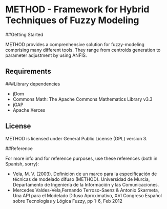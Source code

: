 # METHOD - Framework for Hybrid Techniques of Fuzzy Modeling

##Getting Started

METHOD provides a comprenhensive solution for fuzzy-modeling comprising many different tools. They range from centroids generation to parameter adjustment by using ANFIS. 

## Requirements
###Library dependencies
* jDom
* Commons Math: The Apache Commons Mathematics Library v3.3
* jGAP
* Apache Xerces 

## License
METHOD is licensed under General Public License (GPL) version 3.

##Reference

For more info and for reference purposes, use these references (both in Spanish, sorry):

* Vela, M. V. (2003). Definición de un marco para la especificación de técnicas de modelado difuso (METHOD). Universidad de Murcia, Departamento de Ingeniería de la Información y las Comunicaciones.
* Mercedes Valdes-Vela,Fernando Terroso-Saenz & Antonio Skarmeta, Una API para el Modelado Difuso Aproximativo, XVI Congreso Español sobre Tecnologías y Lógica Fuzzy, pp 1-6, Feb 2012



